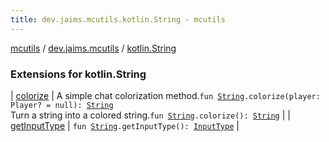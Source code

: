 ```yaml
---
title: dev.jaims.mcutils.kotlin.String - mcutils
---
```


[mcutils](../../index.html) / [dev.jaims.mcutils](../index.html) / [kotlin.String](./index.html)

### Extensions for kotlin.String

| [colorize](colorize.html) | A simple chat colorization method.`fun `[`String`](https://kotlinlang.org/api/latest/jvm/stdlib/kotlin/-string/index.html)`.colorize(player: Player? = null): `[`String`](https://kotlinlang.org/api/latest/jvm/stdlib/kotlin/-string/index.html)<br>Turn a string into a colored string.`fun `[`String`](https://kotlinlang.org/api/latest/jvm/stdlib/kotlin/-string/index.html)`.colorize(): `[`String`](https://kotlinlang.org/api/latest/jvm/stdlib/kotlin/-string/index.html) |
| [getInputType](get-input-type.html) | `fun `[`String`](https://kotlinlang.org/api/latest/jvm/stdlib/kotlin/-string/index.html)`.getInputType(): `[`InputType`](../-input-type/index.html) |

